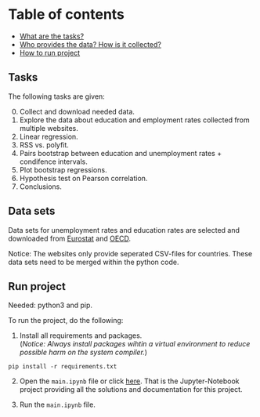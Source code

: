 # Table of contents
* [What are the tasks?](#tasks)
* [Who provides the data? How is it collected?](#data-sets)
* [How to run project](#run-project)

## Tasks
The following tasks are given:

<ol start="0">
  <li>Collect and download needed data.</li>
  <li> Explore the data about education and employment rates collected from multiple websites.</li>
  <li>Linear regression.</li>
  <li>RSS vs. polyfit.</li>
  <li>Pairs bootstrap between education and unemployment rates + condifence intervals.</li>
  <li>Plot bootstrap regressions.</li>
  <li>Hypothesis test on Pearson correlation.</li>
  <li>Conclusions.</li>
</ol>

## Data sets
Data sets for unemployment rates and education rates are selected and downloaded from [Eurostat](https://ec.europa.eu/eurostat/web/products-eurostat-news/-/DDN-20190920-1) and [OECD](https://data.oecd.org/unemp/unemployment-rates-by-education-level.htm).

Notice: The websites only provide seperated CSV-files for countries. These data sets need to be merged within the python code.

## Run project
Needed: python3 and pip.

To run the project, do the following:
1. Install all requirements and packages.
<br>(*Notice: Always install packages wihtin a virtual environment to reduce possible harm on the system compiler.*)

```
pip install -r requirements.txt
```

2. Open the `main.ipynb` file or click [here](/main.ipynb). That is the Jupyter-Notebook project providing all the solutions and documentation for this project.

3. Run the `main.ipynb` file.